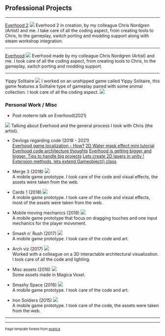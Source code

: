 ## Professional Projects

---

[Everhood 2](https://store.steampowered.com/app/1984020/Everhood_2)
<img src="images/capsule_616x353 (2).jpg?raw=true"/>
Everhood 2 in creation, by my colleague Chris Nordgren (Artist) and me.
I take care of all the coding aspect, from creating tools to Chris, to the gameplay, switch porting and modding support along with steam workshop integration.

---
[Everhood](https://store.steampowered.com/app/1229380/Everhood/)
<img src="images/capsule_616x353 (1).jpg?raw=true"/>
Everhood made by my colleague Chris Nordgren (Artist) and me.
I took care of all the coding aspect, from creating tools to Chris, to the gameplay, switch porting and modding support.

---
Yippy Solitaire
<img src="images/yip.png?raw=true"/>
I worked on an unshipped game called Yippy Solitaire, this game features a Solitaire type of  gameplay paired with some animal collection.
I took care of all the coding aspect.
<img src="images/7274c97dad2891e148ef16faf16b02d2.gif?raw=true"/>



### Personal Work / Misc

- Post moterm talk on Everhood(2021) <br>
<img src="images/image2.jpg?raw=true"/>
Talking about Everhood and the general process I took with Chris (the artist).

- Devlogs regarding code (2018 - 2021) <br>
[Everhood game localization - How?](https://everhood.itch.io/everhood/devlog/64982/game-localization/)
[2D Water mask effect mini tutorial](https://everhood.itch.io/everhood/devlog/90416/summer-time/)
[Everhood code architecture thoughts](https://everhood.itch.io/everhood/devlog/81598/everhood-code-architecture-thoughts/)
[Everhood is getting bigger and bigger. Tips to handle big projects](https://everhood.itch.io/everhood/devlog/77284/everhood-is-getting-bigger-and-bigger-tips-to-handle-big-projects/)
[ Lets create 2D lasers in unity !](https://everhood.itch.io/everhood/devlog/68662/how-is-everhood-going-lets-create-2d-lasers-in-unity-/)
[Extension methods, lets extend Gameobject() class](https://everhood.itch.io/everhood/devlog/61401/debuglogmerry-christmas/)

- Merge 3 (2018)
<img src="images/image7.gif?raw=true"/> <br>
A mobile game prototype. I took care of the code and visual effects, the assets were taken from the web.

- Cards 1 (2018)
<img src="images/image4.gif?raw=true"/> <br>
A mobile game prototype. I took care of the code and visual effects, most of the assets were taken from the web.

- Mobile moving mechanics (2018)
<img src="images/image9.gif?raw=true"/> <br>
A mobile game prototype that focus on dragging touches and one input mechanics for the player movement.

- Smash n' Rush (2017)
<img src="images/image3.gif?raw=true"/> <br>
A mobile game prototype. I took care of the code and art. 

- Arch viz (2017)
<img src="images/image5.gif?raw=true"/> <br>
Worked with a colleague on a 3D interactable architectural visualization. I took care of all the code and lighting.

- Misc assets (2016)
<img src="images/image10.png?raw=true"/> <br>
Some assets made in Magica Voxel.

- Smashy Space (2016)
<img src="images/image1.gif?raw=true"/> <br>
A mobile game prototype. I took care of the code and art.

- Iron Soldiers (2015)
<img src="images/image11.gif?raw=true"/> <br>
A mobile game prototype. I took care of the code, the assets were taken from the web.

 
---




---
<p style="font-size:11px">Page template forked from <a href="https://github.com/evanca/quick-portfolio">evanca</a></p>
<!-- Remove above link if you don't want to attibute -->
